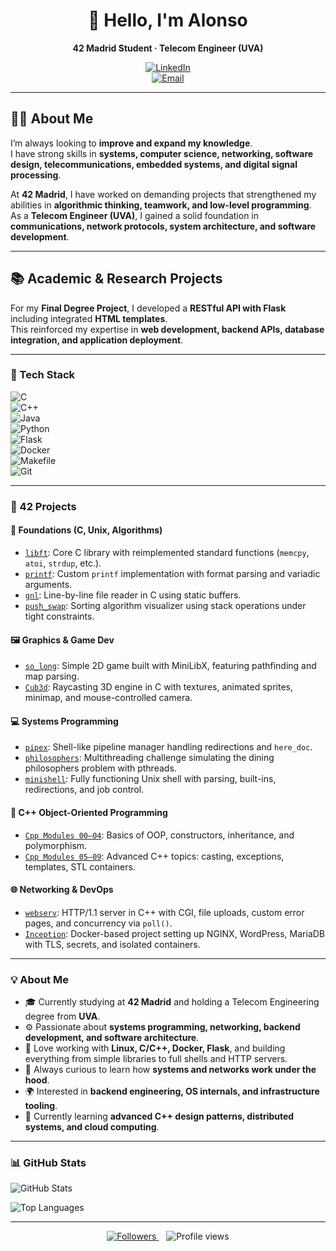 <!--
👋 This README must go into a public repo named exactly TU_USUARIO/TU_USUARIO 
so it appears on your GitHub profile.
-->

<div align="center">

# 👋 Hello, I'm **Alonso**

**42 Madrid Student · Telecom Engineer (UVA)**

[![LinkedIn](https://img.shields.io/badge/LinkedIn-0077B5?logo=linkedin&logoColor=white)](www.linkedin.com/in/alonso-sandoval-martinez)  
[![Email](https://img.shields.io/badge/Email-hello%40yourdomain.com-D14836?logo=gmail&logoColor=white)](alonso.sandovalmartinez@gmail.com)

</div>

---

## 👨‍🎓 About Me

I’m always looking to **improve and expand my knowledge**.  
I have strong skills in **systems, computer science, networking, software design, telecommunications, embedded systems, and digital signal processing**.  

At **42 Madrid**, I have worked on demanding projects that strengthened my abilities in **algorithmic thinking, teamwork, and low-level programming**.  
As a **Telecom Engineer (UVA)**, I gained a solid foundation in **communications, network protocols, system architecture, and software development**.

---

## 📚 Academic & Research Projects

For my **Final Degree Project**, I developed a **RESTful API with Flask** including integrated **HTML templates**.  
This reinforced my expertise in **web development, backend APIs, database integration, and application deployment**.

---

### 🧰 Tech Stack

![C](https://img.shields.io/badge/C-00599C?style=flat&logo=c&logoColor=white)  
![C++](https://img.shields.io/badge/C++-00599C?style=flat&logo=c%2B%2B&logoColor=white)  
![Java](https://img.shields.io/badge/Java-ED8B00?style=flat&logo=java&logoColor=white)  
![Python](https://img.shields.io/badge/Python-3776AB?style=flat&logo=python&logoColor=white)  
![Flask](https://img.shields.io/badge/Flask-000000?style=flat&logo=flask&logoColor=white)  
![Docker](https://img.shields.io/badge/Docker-2496ED?style=flat&logo=docker&logoColor=white)  
![Makefile](https://img.shields.io/badge/Makefile-ffffff?style=flat&logo=gnubash&logoColor=black)  
![Git](https://img.shields.io/badge/Git-F05032?style=flat&logo=git&logoColor=white)

---

### 🧱 42 Projects

#### 🧩 Foundations (C, Unix, Algorithms)
- [`libft`](https://github.com/asandova-ui/42-CURSUS/tree/main/42-CURSUS/Libft): Core C library with reimplemented standard functions (`memcpy`, `atoi`, `strdup`, etc.).
- [`printf`](https://github.com/TU_USUARIO/printf): Custom `printf` implementation with format parsing and variadic arguments.
- [`gnl`](https://github.com/TU_USUARIO/gnl): Line-by-line file reader in C using static buffers.
- [`push_swap`](https://github.com/TU_USUARIO/push_swap): Sorting algorithm visualizer using stack operations under tight constraints.

#### 🖼️ Graphics & Game Dev
- [`so_long`](https://github.com/TU_USUARIO/so_long): Simple 2D game built with MiniLibX, featuring pathfinding and map parsing.
- [`Cub3d`](https://github.com/TU_USUARIO/Cub3d): Raycasting 3D engine in C with textures, animated sprites, minimap, and mouse-controlled camera.

#### 💻 Systems Programming
- [`pipex`](https://github.com/TU_USUARIO/pipex): Shell-like pipeline manager handling redirections and `here_doc`.
- [`philosophers`](https://github.com/TU_USUARIO/philosophers): Multithreading challenge simulating the dining philosophers problem with pthreads.
- [`minishell`](https://github.com/TU_USUARIO/minishell): Fully functioning Unix shell with parsing, built-ins, redirections, and job control.

#### 🧪 C++ Object-Oriented Programming
- [`Cpp Modules 00–04`](https://github.com/TU_USUARIO/Cpp00-04): Basics of OOP, constructors, inheritance, and polymorphism.
- [`Cpp Modules 05–09`](https://github.com/TU_USUARIO/Cpp05-09): Advanced C++ topics: casting, exceptions, templates, STL containers.

#### 🌐 Networking & DevOps
- [`webserv`](https://github.com/TU_USUARIO/webserv): HTTP/1.1 server in C++ with CGI, file uploads, custom error pages, and concurrency via `poll()`.
- [`Inception`](https://github.com/TU_USUARIO/Inception): Docker-based project setting up NGINX, WordPress, MariaDB with TLS, secrets, and isolated containers.

---

### 💡 About Me

- 🎓 Currently studying at **42 Madrid** and holding a Telecom Engineering degree from **UVA**.  
- ⚙️ Passionate about **systems programming, networking, backend development, and software architecture**.  
- 🐧 Love working with **Linux, C/C++, Docker, Flask**, and building everything from simple libraries to full shells and HTTP servers.  
- 🚀 Always curious to learn how **systems and networks work under the hood**.  
- 🌍 Interested in **backend engineering, OS internals, and infrastructure tooling**.  
- 📘 Currently learning **advanced C++ design patterns, distributed systems, and cloud computing**.  

---

### 📊 GitHub Stats

![GitHub Stats](https://github-readme-stats.vercel.app/api?username=TU_USUARIO&show_icons=true&theme=dark)

![Top Languages](https://github-readme-stats.vercel.app/api/top-langs/?username=TU_USUARIO&layout=compact&theme=dark)

---

<div align="center">
<a href="https://github.com/TU_USUARIO?tab=followers">
  <img src="https://img.shields.io/github/followers/TU_USUARIO?label=Follow&style=social" alt="Followers" />
</a>
&nbsp;&nbsp;
<img src="https://komarev.com/ghpvc/?username=TU_USUARIO&label=Profile%20Views&style=flat" alt="Profile views" />
</div>
